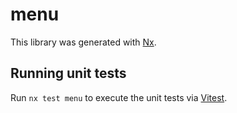 # menu

This library was generated with [Nx](https://nx.dev).

## Running unit tests

Run `nx test menu` to execute the unit tests via [Vitest](https://vitest.dev/).
